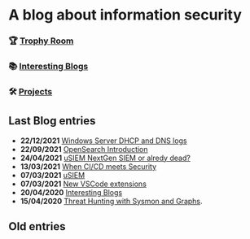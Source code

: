 # A blog about information security

### 🏆 [Trophy Room](./trophy-room.html)


### 📚 [Interesting Blogs](./entries/interesting-blogs.md)

### 🛠️ [Projects](./entries/projects.md)

## Last Blog entries

* **22/12/2021**  [Windows Server DHCP and DNS logs](./entries/logs-windows.md)
* **22/09/2021**  [OpenSearch Introduction](./entries/opensearch-introduction.md)
* **24/04/2021**  [uSIEM NextGen SIEM or alredy dead?](./entries/next-gen-siem-thoughts.md)
* **13/03/2021**  [When CI/CD meets Security](./entries/testing-siem-integration.md)
* **07/03/2021**  [uSIEM](./entries/usiem-framework.md)
* **07/03/2021**  [New VSCode extensions](./entries/vscode-extensions.md)
* **20/04/2020**  [Interesting Blogs](./entries/interesting-blogs.md)
* **15/04/2020**  [Threat Hunting with Sysmon and Graphs](./entries/sysmon-graph.html).

## Old entries

